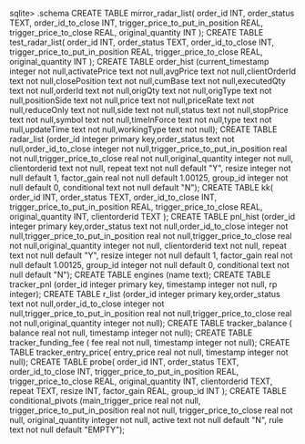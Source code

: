 sqlite> .schema
CREATE TABLE mirror_radar_list(
  order_id INT,
  order_status TEXT,
  order_id_to_close INT,
  trigger_price_to_put_in_position REAL,
  trigger_price_to_close REAL,
  original_quantity INT
);
CREATE TABLE test_radar_list(
  order_id INT,
  order_status TEXT,
  order_id_to_close INT,
  trigger_price_to_put_in_position REAL,
  trigger_price_to_close REAL,
  original_quantity INT
);
CREATE TABLE order_hist (current_timestamp integer not null,activatePrice text not null,avgPrice text not null,clientOrderId text not null,closePosition text not null,cumBase text not null,executedQty text not null,orderId text not null,origQty text not null,origType text not null,positionSide text not null,price text not null,priceRate text not null,reduceOnly text not null,side text not null,status text not null,stopPrice text not null,symbol text not null,timeInForce text not null,type text not null,updateTime text not null,workingType text not null);
CREATE TABLE radar_list (order_id integer primary key,order_status text not null,order_id_to_close integer not null,trigger_price_to_put_in_position real not null,trigger_price_to_close real not null,original_quantity integer not null, clientorderid text not null, repeat text not null default "Y", resize integer not null default 1, factor_gain real not null default 1.00125, group_id integer not null default 0, conditional text not null default "N");
CREATE TABLE kk(
  order_id INT,
  order_status TEXT,
  order_id_to_close INT,
  trigger_price_to_put_in_position REAL,
  trigger_price_to_close REAL,
  original_quantity INT,
  clientorderid TEXT
);
CREATE TABLE pnl_hist (order_id integer primary key,order_status text not null,order_id_to_close integer not null,trigger_price_to_put_in_position real not null,trigger_price_to_close real not null,original_quantity integer not null, clientorderid text not null, repeat text not null default "Y", resize integer not null default 1, factor_gain real not null default 1.00125, group_id integer not null default 0, conditional text not null default "N");
CREATE TABLE engines (name text);
CREATE TABLE tracker_pnl (order_id integer primary key, timestamp integer not null, rp integer);
CREATE TABLE r_list (order_id integer primary key,order_status text not null,order_id_to_close integer not null,trigger_price_to_put_in_position real not null,trigger_price_to_close real not null,original_quantity integer not null);
CREATE TABLE tracker_balance ( balance real not null, timestamp integer not null);
CREATE TABLE tracker_funding_fee ( fee real not null, timestamp integer not null);
CREATE TABLE tracker_entry_price( entry_price real not null, timestamp integer not null);
CREATE TABLE probe(
  order_id INT,
  order_status TEXT,
  order_id_to_close INT,
  trigger_price_to_put_in_position REAL,
  trigger_price_to_close REAL,
  original_quantity INT,
  clientorderid TEXT,
  repeat TEXT,
  resize INT,
  factor_gain REAL,
  group_id INT
);
CREATE TABLE conditional_pivots (main_trigger_price real not null, trigger_price_to_put_in_position real not null, trigger_price_to_close real not null, original_quantity integer not null, active text not null default "N", rule text not null default "EMPTY");